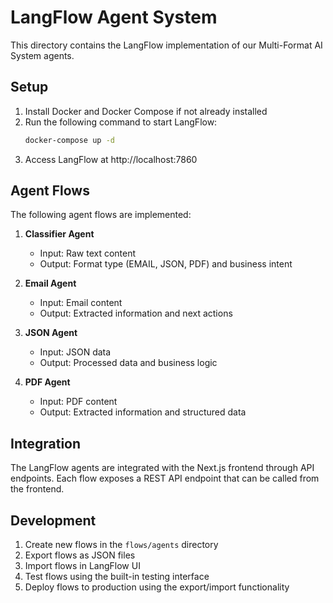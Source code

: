 # LangFlow Agent System

This directory contains the LangFlow implementation of our Multi-Format AI System agents.

## Setup

1. Install Docker and Docker Compose if not already installed
2. Run the following command to start LangFlow:
   ```bash
   docker-compose up -d
   ```
3. Access LangFlow at http://localhost:7860

## Agent Flows

The following agent flows are implemented:

1. **Classifier Agent**
   - Input: Raw text content
   - Output: Format type (EMAIL, JSON, PDF) and business intent

2. **Email Agent**
   - Input: Email content
   - Output: Extracted information and next actions

3. **JSON Agent**
   - Input: JSON data
   - Output: Processed data and business logic

4. **PDF Agent**
   - Input: PDF content
   - Output: Extracted information and structured data

## Integration

The LangFlow agents are integrated with the Next.js frontend through API endpoints. Each flow exposes a REST API endpoint that can be called from the frontend.

## Development

1. Create new flows in the `flows/agents` directory
2. Export flows as JSON files
3. Import flows in LangFlow UI
4. Test flows using the built-in testing interface
5. Deploy flows to production using the export/import functionality 